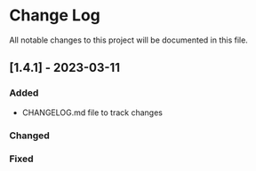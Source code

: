 # Change Log

All notable changes to this project will be documented in this file.

## [1.4.1] - 2023-03-11

### Added

- CHANGELOG.md file to track changes

### Changed

### Fixed

